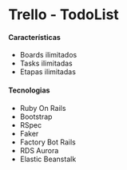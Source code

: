 # Trello - TodoList

#### Características
  - Boards ilimitados
  - Tasks ilimitadas
  - Etapas ilimitadas

#### Tecnologias
  - Ruby On Rails
  - Bootstrap
  - RSpec
  - Faker
  - Factory Bot Rails
  - RDS Aurora
  - Elastic Beanstalk
